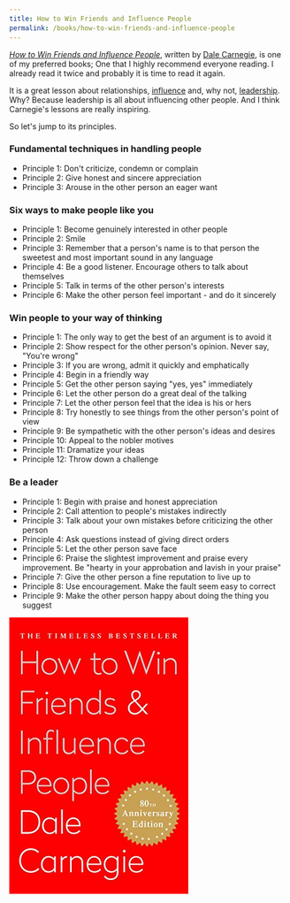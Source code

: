 ```yaml
---
title: How to Win Friends and Influence People
permalink: /books/how-to-win-friends-and-influence-people
---
```


*[How to Win Friends and Influence People](https://www.goodreads.com/book/show/4865.How_to_Win_Friends_and_Influence_People)*, written by [Dale Carnegie](https://en.wikipedia.org/wiki/Dale_Carnegie), is one of my preferred books; One that I highly recommend everyone reading. I already read it twice and probably it is time to read it again.

It is a great lesson about relationships, [influence](/tags#influence) and, why not, [leadership](/leadership). Why? Because leadership is all about influencing other people. And I think Carnegie's lessons are really inspiring.

So let's jump to its principles.

### Fundamental techniques in handling people

- Principle 1: Don't criticize, condemn or complain
- Principle 2: Give honest and sincere appreciation
- Principle 3: Arouse in the other person an eager want

### Six ways to make people like you

- Principle 1: Become genuinely interested in other people
- Principle 2: Smile
- Principle 3: Remember that a person's name is to that person the sweetest and most important sound in any language
- Principle 4: Be a good listener. Encourage others to talk about themselves
- Principle 5: Talk in terms of the other person's interests
- Principle 6: Make the other person feel important - and do it sincerely

### Win people to your way of thinking

- Principle 1: The only way to get the best of an argument is to avoid it
- Principle 2: Show respect for the other person's opinion. Never say, "You're wrong"
- Principle 3: If you are wrong, admit it quickly and emphatically
- Principle 4: Begin in a friendly way
- Principle 5: Get the other person saying "yes, yes" immediately
- Principle 6: Let the other person do a great deal of the talking
- Principle 7: Let the other person feel that the idea is his or hers
- Principle 8: Try honestly to see things from the other person's point of view
- Principle 9: Be sympathetic with the other person's ideas and desires
- Principle 10: Appeal to the nobler motives
- Principle 11: Dramatize your ideas
- Principle 12: Throw down a challenge

### Be a leader

- Principle 1: Begin with praise and honest appreciation
- Principle 2: Call attention to people's mistakes indirectly
- Principle 3: Talk about your own mistakes before criticizing the other person
- Principle 4: Ask questions instead of giving direct orders
- Principle 5: Let the other person save face
- Principle 6: Praise the slightest improvement and praise every improvement. Be "hearty in your approbation and lavish in your praise"
- Principle 7: Give the other person a fine reputation to live up to
- Principle 8: Use encouragement. Make the fault seem easy to correct
- Principle 9: Make the other person happy about doing the thing you suggest

![How to Win Friends and Influence People book cover](/images/book-cover/how-to-win-friends-and-influence-people-dale-carnegie.jpg)